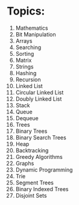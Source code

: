 # Topics:
1. Mathematics
2. Bit Manipulation
3. Arrays
4. Searching
5. Sorting
6. Matrix
7. Strings
8. Hashing
9. Recursion
10. Linked List
11. Circular Linked List
12. Doubly Linked List
13. Stack
14. Queue
15. Dequeue
16. Trees
17. Binary Trees
18. Binary Search Trees
19. Heap
20. Backtracking
21. Greedy Algorithms
22. Graphs
23. Dynamic Programming
24. Trie
25. Segment Trees
26. Binary Indexed Trees
27. Disjoint Sets

